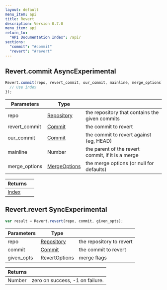 ```yaml
---
layout: default
menu_item: api
title: Revert
description: Version 0.7.0
menu_item: api
return_to:
  "API Documentation Index": /api/
sections:
  "commit": "#commit"
  "revert": "#revert"
---
```


## <a name="commit"></a><span>Revert.</span>commit <span class="tags"><span class="async">Async</span><span class="experimental">Experimental</span></span>

```js
Revert.commit(repo, revert_commit, our_commit, mainline, merge_options).then(function(index) {
  // Use index
});
```

| Parameters | Type |   |
| --- | --- | --- |
| repo | [Repository](/api/repository/) | the repository that contains the given commits |
| revert_commit | [Commit](/api/commit/) | the commit to revert |
| our_commit | [Commit](/api/commit/) | the commit to revert against (eg, HEAD) |
| mainline | Number | the parent of the revert commit, if it is a merge |
| merge_options | [MergeOptions](/api/merge_options/) | the merge options (or null for defaults) |

| Returns |  |
| --- | --- |
| [Index](/api/index/) |  |

## <a name="revert"></a><span>Revert.</span>revert <span class="tags"><span class="sync">Sync</span><span class="experimental">Experimental</span></span>

```js
var result = Revert.revert(repo, commit, given_opts);
```

| Parameters | Type |   |
| --- | --- | --- |
| repo | [Repository](/api/repository/) | the repository to revert |
| commit | [Commit](/api/commit/) | the commit to revert |
| given_opts | [RevertOptions](/api/revert_options/) | merge flags |

| Returns |  |
| --- | --- |
| Number |  zero on success, -1 on failure. |

